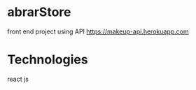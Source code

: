 # abrarStore
front end project using API https://makeup-api.herokuapp.com 

# Technologies
react js
